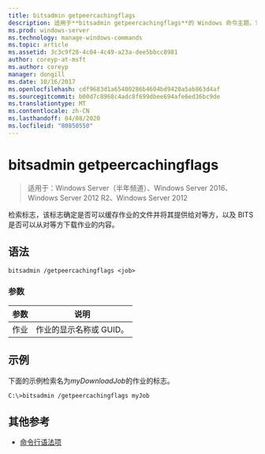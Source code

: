 ```yaml
---
title: bitsadmin getpeercachingflags
description: 适用于**bitsadmin getpeercachingflags**的 Windows 命令主题，它检索确定是否可以缓存作业的文件并将其提供给对等方的标志，以及 BITS 是否可以从对等方下载作业的内容。
ms.prod: windows-server
ms.technology: manage-windows-commands
ms.topic: article
ms.assetid: 3c3c9f28-4c04-4c49-a23a-dee5bbcc8981
author: coreyp-at-msft
ms.author: coreyp
manager: dongill
ms.date: 10/16/2017
ms.openlocfilehash: cdf9683d1a65400286b4604bd9420a5ab863d4af
ms.sourcegitcommit: b00d7c8968c4adc8f699dbee694afe6ed36bc9de
ms.translationtype: MT
ms.contentlocale: zh-CN
ms.lasthandoff: 04/08/2020
ms.locfileid: "80850550"
---
```

# <a name="bitsadmin-getpeercachingflags"></a>bitsadmin getpeercachingflags

>适用于：Windows Server（半年频道）、Windows Server 2016、Windows Server 2012 R2、Windows Server 2012

检索标志，该标志确定是否可以缓存作业的文件并将其提供给对等方，以及 BITS 是否可以从对等方下载作业的内容。

## <a name="syntax"></a>语法

```
bitsadmin /getpeercachingflags <job> 
```

### <a name="parameters"></a>参数

| 参数 | 说明 |
| -------------- | -------------- |
| 作业 | 作业的显示名称或 GUID。 |

## <a name="examples"></a><a name=BKMK_examples></a>示例

下面的示例检索名为*myDownloadJob*的作业的标志。

```
C:\>bitsadmin /getpeercachingflags myJob
```

## <a name="additional-references"></a>其他参考

- [命令行语法项](command-line-syntax-key.md)